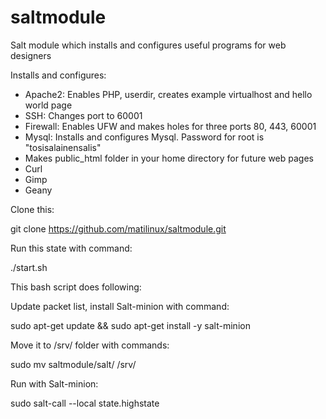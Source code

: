 # saltmodule
Salt module which installs and configures useful programs for web designers

Installs and configures:
- Apache2: Enables PHP, userdir, creates example virtualhost and hello world page
- SSH: Changes port to 60001
- Firewall: Enables UFW and makes holes for three ports 80, 443, 60001
- Mysql: Installs and configures Mysql. Password for root is "tosisalainensalis"
- Makes public_html folder in your home directory for future web pages
- Curl
- Gimp
- Geany


Clone this:

git clone https://github.com/matilinux/saltmodule.git

Run this state with command:

./start.sh

This bash script does following:

Update packet list, install Salt-minion with command:

sudo apt-get update && sudo apt-get install -y salt-minion

Move it to /srv/ folder with commands:

sudo mv saltmodule/salt/ /srv/

Run with Salt-minion:

sudo salt-call --local state.highstate
